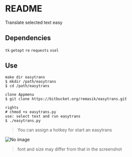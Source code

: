 # README #

Translate selected text easy
## Dependencies ##

`tk` `getopt` `re` `requests` `xsel`

## Use ##

```
make dir easytrans
$ mkdir /path/easytrans
$ cd /path/easytrans

clone Appmenu
$ git clone https://bitbucket.org/remasik/easytrans.git

rights
# chmod +x easytrans.py
use: select text and run easytrans
$ ./easytrans.py
```
> You can assign a hotkey for start an easytrans

![No image](https://bytebucket.org/remasik/easytrans/raw/2b87fd85641fbd0d01ad6174035ee79631f98b80/screen.jpg)

>  font and size may differ from that in the screenshot